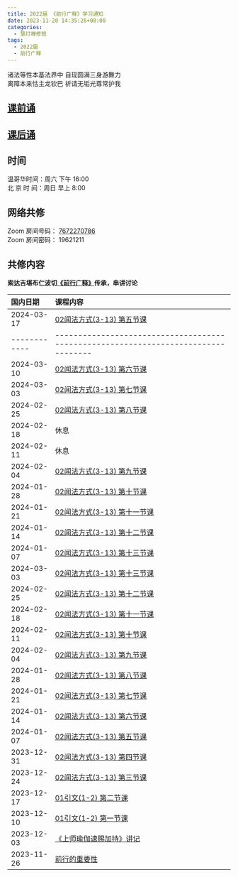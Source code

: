 ```yaml
---
title: 2022届 《前行广释》学习通知
date: 2023-11-20 14:35:26+08:00
categories:
  - 慧灯禅修班
tags:
  - 2022届
  - 前行广释
---
```

诸法等性本基法界中 自现圆满三身游舞力  
离障本来怙主龙钦巴 祈请无垢光尊常护我

## [课前诵](https://s3.ap-northeast-1.wasabisys.com/hdcx/hdv/v/keqian2022.mp4)

## [课后诵](https://s3.ap-northeast-1.wasabisys.com/hdcx/hdv/videos/%E5%9B%9E%E5%90%91(2021%E7%89%88).mp4)

## 时间

温哥华时间：周六 下午 16:00\
北 京 时 间：周日 早上 8:00

## 网络共修

Zoom 房间号码： [7672270786](https://us02web.zoom.us/j/7672270786?pwd=bjRzNVpOT0g1cWF3WWVqVE1PZzlWZz09)\
Zoom 房间密码： 19621211

## 共修内容
  **索达吉堪布仁波切[《前行广释》](https://www.huidengchanxiu.net/refs/qxgs/)传承，串讲讨论**

|国内日期|课程内容|
|:----|:----|
| 2024-03-17 | [02闻法方式(3-13) 第五节课 ](https://www.huidengchanxiu.net/refs/qxgs/qxgs-02wffs#第五节课 ) |
|------------|----------------------------------------------------------------------------------|
| 2024-03-10 | [02闻法方式(3-13) 第六节课 ](https://www.huidengchanxiu.net/refs/qxgs/qxgs-02wffs#第六节课 ) |
| 2024-03-03 | [02闻法方式(3-13) 第七节课 ](https://www.huidengchanxiu.net/refs/qxgs/qxgs-02wffs#第七节课 ) |
| 2024-02-25 | [02闻法方式(3-13) 第八节课 ](https://www.huidengchanxiu.net/refs/qxgs/qxgs-02wffs#第八节课 ) |
| 2024-02-18 | 休息 |
| 2024-02-11 | 休息 |
| 2024-02-04 | [02闻法方式(3-13) 第九节课 ](https://www.huidengchanxiu.net/refs/qxgs/qxgs-02wffs#第九节课 ) |
| 2024-01-28 | [02闻法方式(3-13) 第十节课 ](https://www.huidengchanxiu.net/refs/qxgs/qxgs-02wffs#第十节课 ) |
| 2024-01-21 | [02闻法方式(3-13) 第十一节课](https://www.huidengchanxiu.net/refs/qxgs/qxgs-02wffs#第十一节课) |
| 2024-01-14 | [02闻法方式(3-13) 第十二节课](https://www.huidengchanxiu.net/refs/qxgs/qxgs-02wffs#第十二节课) |
| 2024-01-07 | [02闻法方式(3-13) 第十三节课](https://www.huidengchanxiu.net/refs/qxgs/qxgs-02wffs#第十三节课) |
| 2024-03-03 |[02闻法方式(3-13) 第十三节课](https://www.huidengchanxiu.net/refs/qxgs/qxgs-02wffs#第十三节课)  |
| 2024-02-25 |[02闻法方式(3-13) 第十二节课](https://www.huidengchanxiu.net/refs/qxgs/qxgs-02wffs#第十二节课)  |
| 2024-02-18 |[02闻法方式(3-13) 第十一节课](https://www.huidengchanxiu.net/refs/qxgs/qxgs-02wffs#第十一节课)  |
| 2024-02-11 |[02闻法方式(3-13) 第十节课 ](https://www.huidengchanxiu.net/refs/qxgs/qxgs-02wffs#第十节课 )  |
| 2024-02-04 |[02闻法方式(3-13) 第九节课 ](https://www.huidengchanxiu.net/refs/qxgs/qxgs-02wffs#第九节课 )  |
| 2024-01-28 |[02闻法方式(3-13) 第八节课 ](https://www.huidengchanxiu.net/refs/qxgs/qxgs-02wffs#第八节课 )  |
| 2024-01-21 |[02闻法方式(3-13) 第七节课 ](https://www.huidengchanxiu.net/refs/qxgs/qxgs-02wffs#第七节课 )  |
| 2024-01-14 |[02闻法方式(3-13) 第六节课 ](https://www.huidengchanxiu.net/refs/qxgs/qxgs-02wffs#第六节课 )  |
| 2024-01-07 |[02闻法方式(3-13) 第五节课 ](https://www.huidengchanxiu.net/refs/qxgs/qxgs-02wffs#第五节课 )  |
|2023-12-31|[02闻法方式(3-13) 第四节课](https://www.huidengchanxiu.net/refs/qxgs/qxgs-02wffs/#%E7%AC%AC%E5%9B%9B%E8%8A%82%E8%AF%BE)|
|2023-12-24|[02闻法方式(3-13) 第三节课](https://www.huidengchanxiu.net/refs/qxgs/qxgs-02wffs#%E7%AC%AC%E4%B8%89%E8%8A%82%E8%AF%BE)|
|2023-12-17|[01引文(1-2) 第二节课](https://www.huidengchanxiu.net/refs/qxgs/qxgs-01yw#%E7%AC%AC%E4%BA%8C%E8%8A%82%E8%AF%BE)|
|2023-12-10|[01引文(1-2) 第一节课](https://www.huidengchanxiu.net/refs/qxgs/qxgs-01yw#%E7%AC%AC%E4%B8%80%E8%8A%82%E8%AF%BE)|
|2023-12-03|[《上师瑜伽速赐加持》讲记](https://www.huidengchanxiu.net/refs/qxgs/qxgs-01yw#%E4%B8%8A%E5%B8%88%E7%91%9C%E4%BC%BD%E9%80%9F%E8%B5%90%E5%8A%A0%E6%8C%81%E8%AE%B2%E8%AE%B0)|
|2023-11-26|[前行的重要性](https://www.huidengchanxiu.net/refs/qxgs/qxgs-01yw#%E5%89%8D%E8%A1%8C%E4%B9%8B%E9%87%8D%E8%A6%81%E6%80%A7)|